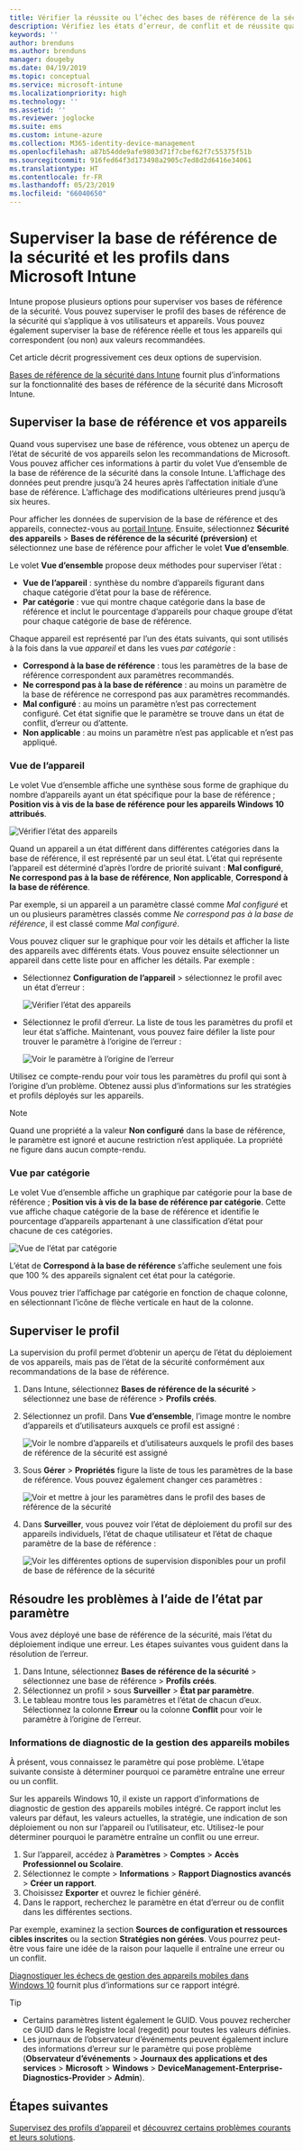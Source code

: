 ```yaml
---
title: Vérifier la réussite ou l’échec des bases de référence de la sécurité dans Microsoft Intune - Azure | Microsoft Docs
description: Vérifiez les états d’erreur, de conflit et de réussite quand vous déployez des bases de référence de la sécurité vers des utilisateurs et appareils dans Microsoft Intune MDM. Découvrez comment résoudre les problèmes à l’aide des journaux clients et des fonctionnalités de rapport dans Intune.
keywords: ''
author: brenduns
ms.author: brenduns
manager: dougeby
ms.date: 04/19/2019
ms.topic: conceptual
ms.service: microsoft-intune
ms.localizationpriority: high
ms.technology: ''
ms.assetid: ''
ms.reviewer: joglocke
ms.suite: ems
ms.custom: intune-azure
ms.collection: M365-identity-device-management
ms.openlocfilehash: a87b54dde9afe9803d71f7cbef62f7c55375f51b
ms.sourcegitcommit: 916fed64f3d173498a2905c7ed8d2d6416e34061
ms.translationtype: HT
ms.contentlocale: fr-FR
ms.lasthandoff: 05/23/2019
ms.locfileid: "66040650"
---
```

# <a name="monitor-security-baseline-and-profiles-in-microsoft-intune"></a>Superviser la base de référence de la sécurité et les profils dans Microsoft Intune  

Intune propose plusieurs options pour superviser vos bases de référence de la sécurité. Vous pouvez superviser le profil des bases de référence de la sécurité qui s’applique à vos utilisateurs et appareils. Vous pouvez également superviser la base de référence réelle et tous les appareils qui correspondent (ou non) aux valeurs recommandées.

Cet article décrit progressivement ces deux options de supervision.

[Bases de référence de la sécurité dans Intune](security-baselines.md) fournit plus d’informations sur la fonctionnalité des bases de référence de la sécurité dans Microsoft Intune.

## <a name="monitor-the-baseline-and-your-devices"></a>Superviser la base de référence et vos appareils  

Quand vous supervisez une base de référence, vous obtenez un aperçu de l’état de sécurité de vos appareils selon les recommandations de Microsoft. Vous pouvez afficher ces informations à partir du volet Vue d’ensemble de la base de référence de la sécurité dans la console Intune.  L’affichage des données peut prendre jusqu’à 24 heures après l’affectation initiale d’une base de référence. L’affichage des modifications ultérieures prend jusqu’à six heures.  

Pour afficher les données de supervision de la base de référence et des appareils, connectez-vous au [portail Intune](https://go.microsoft.com/fwlink/?linkid=2090973). Ensuite, sélectionnez **Sécurité des appareils** > **Bases de référence de la sécurité (préversion)** et sélectionnez une base de référence pour afficher le volet **Vue d’ensemble**.

Le volet **Vue d’ensemble** propose deux méthodes pour superviser l’état :
- **Vue de l’appareil** : synthèse du nombre d’appareils figurant dans chaque catégorie d’état pour la base de référence.  
- **Par catégorie** : vue qui montre chaque catégorie dans la base de référence et inclut le pourcentage d’appareils pour chaque groupe d’état pour chaque catégorie de base de référence. 

Chaque appareil est représenté par l’un des états suivants, qui sont utilisés à la fois dans la vue *appareil* et dans les vues *par catégorie* :  
- **Correspond à la base de référence** : tous les paramètres de la base de référence correspondent aux paramètres recommandés.
- **Ne correspond pas à la base de référence** : au moins un paramètre de la base de référence ne correspond pas aux paramètres recommandés.
- **Mal configuré** : au moins un paramètre n’est pas correctement configuré. Cet état signifie que le paramètre se trouve dans un état de conflit, d’erreur ou d’attente.
- **Non applicable** : au moins un paramètre n’est pas applicable et n’est pas appliqué.


### <a name="device-view"></a>Vue de l’appareil
Le volet Vue d’ensemble affiche une synthèse sous forme de graphique du nombre d’appareils ayant un état spécifique pour la base de référence ; **Position vis à vis de la base de référence pour les appareils Windows 10 attribués**.  

![Vérifier l’état des appareils](./media/security-baselines-monitor/overview.png)

Quand un appareil a un état différent dans différentes catégories dans la base de référence, il est représenté par un seul état. L’état qui représente l’appareil est déterminé d’après l’ordre de priorité suivant : **Mal configuré**, **Ne correspond pas à la base de référence**, **Non applicable**, **Correspond à la base de référence**.  

Par exemple, si un appareil a un paramètre classé comme *Mal configuré* et un ou plusieurs paramètres classés comme *Ne correspond pas à la base de référence*, il est classé comme *Mal configuré*.  

Vous pouvez cliquer sur le graphique pour voir les détails et afficher la liste des appareils avec différents états. Vous pouvez ensuite sélectionner un appareil dans cette liste pour en afficher les détails. Par exemple :
- Sélectionnez **Configuration de l’appareil** > sélectionnez le profil avec un état d’erreur :

  ![Vérifier l’état des appareils](./media/security-baselines-monitor/device-configuration-profile-list.png)

- Sélectionnez le profil d’erreur. La liste de tous les paramètres du profil et leur état s’affiche. Maintenant, vous pouvez faire défiler la liste pour trouver le paramètre à l’origine de l’erreur :

  ![Voir le paramètre à l’origine de l’erreur](./media/security-baselines-monitor/profile-with-error-status.png)

Utilisez ce compte-rendu pour voir tous les paramètres du profil qui sont à l’origine d’un problème. Obtenez aussi plus d’informations sur les stratégies et profils déployés sur les appareils.

> [!NOTE]
> Quand une propriété a la valeur **Non configuré** dans la base de référence, le paramètre est ignoré et aucune restriction n’est appliquée. La propriété ne figure dans aucun compte-rendu.

### <a name="per-category-view"></a>Vue par catégorie
Le volet Vue d’ensemble affiche un graphique par catégorie pour la base de référence ; **Position vis à vis de la base de référence par catégorie**.  Cette vue affiche chaque catégorie de la base de référence et identifie le pourcentage d’appareils appartenant à une classification d’état pour chacune de ces catégories. 
 
![Vue de l’état par catégorie](./media/security-baselines-monitor/monitor-baseline-per-category.png)

L’état de **Correspond à la base de référence** s’affiche seulement une fois que 100 % des appareils signalent cet état pour la catégorie.   

Vous pouvez trier l’affichage par catégorie en fonction de chaque colonne, en sélectionnant l’icône de flèche verticale en haut de la colonne.  


## <a name="monitor-the-profile"></a>Superviser le profil

La supervision du profil permet d’obtenir un aperçu de l’état du déploiement de vos appareils, mais pas de l’état de la sécurité conformément aux recommandations de la base de référence.

1. Dans Intune, sélectionnez **Bases de référence de la sécurité** > sélectionnez une base de référence > **Profils créés**.

2. Sélectionnez un profil. Dans **Vue d’ensemble**, l’image montre le nombre d’appareils et d’utilisateurs auxquels ce profil est assigné :

    ![Voir le nombre d’appareils et d’utilisateurs auxquels le profil des bases de référence de la sécurité est assigné](./media/security-baselines-monitor/existing-profile-overview.png)

3. Sous **Gérer** > **Propriétés** figure la liste de tous les paramètres de la base de référence. Vous pouvez également changer ces paramètres :

    ![Voir et mettre à jour les paramètres dans le profil des bases de référence de la sécurité](./media/security-baselines-monitor/manage-settings.png)

4. Dans **Surveiller**, vous pouvez voir l’état de déploiement du profil sur des appareils individuels, l’état de chaque utilisateur et l’état de chaque paramètre de la base de référence :

    ![Voir les différentes options de supervision disponibles pour un profil de base de référence de la sécurité](./media/security-baselines-monitor/monitor-status-options.png)

## <a name="troubleshoot-using-per-setting-status"></a>Résoudre les problèmes à l’aide de l’état par paramètre

Vous avez déployé une base de référence de la sécurité, mais l’état du déploiement indique une erreur. Les étapes suivantes vous guident dans la résolution de l’erreur.

1. Dans Intune, sélectionnez **Bases de référence de la sécurité** > sélectionnez une base de référence > **Profils créés**.
2. Sélectionnez un profil > sous **Surveiller** > **État par paramètre**.
3. Le tableau montre tous les paramètres et l’état de chacun d’eux. Sélectionnez la colonne **Erreur** ou la colonne **Conflit** pour voir le paramètre à l’origine de l’erreur.

### <a name="mdm-diagnostic-information"></a>Informations de diagnostic de la gestion des appareils mobiles

À présent, vous connaissez le paramètre qui pose problème. L’étape suivante consiste à déterminer pourquoi ce paramètre entraîne une erreur ou un conflit. 

Sur les appareils Windows 10, il existe un rapport d’informations de diagnostic de gestion des appareils mobiles intégré. Ce rapport inclut les valeurs par défaut, les valeurs actuelles, la stratégie, une indication de son déploiement ou non sur l’appareil ou l’utilisateur, etc. Utilisez-le pour déterminer pourquoi le paramètre entraîne un conflit ou une erreur.

1. Sur l’appareil, accédez à **Paramètres** > **Comptes** > **Accès Professionnel ou Scolaire**.
2. Sélectionnez le compte > **Informations** > **Rapport Diagnostics avancés** > **Créer un rapport**.
3. Choisissez **Exporter** et ouvrez le fichier généré.
4. Dans le rapport, recherchez le paramètre en état d’erreur ou de conflit dans les différentes sections.

  Par exemple, examinez la section **Sources de configuration et ressources cibles inscrites** ou la section **Stratégies non gérées**. Vous pourrez peut-être vous faire une idée de la raison pour laquelle il entraîne une erreur ou un conflit.

[Diagnostiquer les échecs de gestion des appareils mobiles dans Windows 10](https://docs.microsoft.com/windows/client-management/mdm/diagnose-mdm-failures-in-windows-10) fournit plus d’informations sur ce rapport intégré.

> [!TIP]
> - Certains paramètres listent également le GUID. Vous pouvez rechercher ce GUID dans le Registre local (regedit) pour toutes les valeurs définies.
> - Les journaux de l’observateur d’événements peuvent également inclure des informations d’erreur sur le paramètre qui pose problème (**Observateur d’événements** > **Journaux des applications et des services** > **Microsoft** > **Windows** > **DeviceManagement-Enterprise-Diagnostics-Provider** > **Admin**).

## <a name="next-steps"></a>Étapes suivantes

[Supervisez des profils d’appareil](device-profile-monitor.md) et [découvrez certains problèmes courants et leurs solutions](device-profile-troubleshoot.md).

